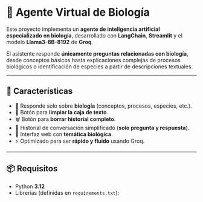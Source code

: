 # 🧬 Agente Virtual de Biología

Este proyecto implementa un **agente de inteligencia artificial especializado en biología**, desarrollado con **LangChain**, **Streamlit** y el modelo **Llama3-8B-8192** de **Groq**.  

El asistente responde **únicamente preguntas relacionadas con biología**, desde conceptos básicos hasta explicaciones complejas de procesos biológicos o identificación de especies a partir de descripciones textuales.  

---

## 🚀 Características

- 🌱 Responde solo sobre **biología** (conceptos, procesos, especies, etc.).  
- 🧹 Botón para **limpiar la caja de texto**.  
- 🗑️ Botón para **borrar historial completo**.  
- 📜 Historial de conversación simplificado (**solo pregunta y respuesta**).  
- 🎨 Interfaz web con **temática biológica**.  
- ⚡ Optimizado para ser **rápido y fluido** usando Groq.  

---

## 📦 Requisitos

- Python **3.12**  
- Librerías (definidas en `requirements.txt`):

